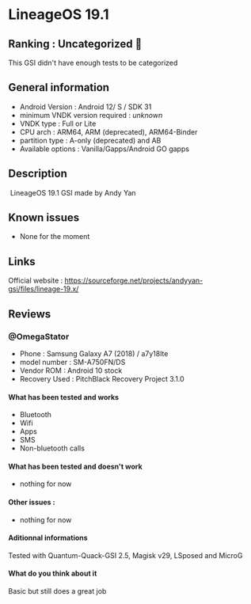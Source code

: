 # LineageOS 19.1
## Ranking : Uncategorized 🤔
This GSI didn't have enough tests to be categorized
## General information
- Android Version : Android 12/ S / SDK 31
- minimum VNDK version required : _unknown_
- VNDK type : Full or Lite
- CPU arch : ARM64, ARM (deprecated), ARM64-Binder
- partition type : A-only (deprecated) and AB
- Available options : Vanilla/Gapps/Android GO gapps

## Description
​
LineageOS 19.1 GSI made by Andy Yan

## Known issues
- None for the moment

## Links
Official website : https://sourceforge.net/projects/andyyan-gsi/files/lineage-19.x/
## Reviews
### @OmegaStator
- Phone : Samsung Galaxy A7 (2018) / a7y18lte
- model number : SM-A750FN/DS
- Vendor ROM : Android 10 stock
- Recovery Used : PitchBlack Recovery Project 3.1.0

#### What has been tested and __works__
- Bluetooth
- Wifi
- Apps
- SMS
- Non-bluetooth calls

#### What has been tested and __doesn't work__
- nothing for now
#### Other issues : 
- nothing for now
#### Aditionnal informations
Tested with Quantum-Quack-GSI 2.5, Magisk v29, LSposed and MicroG

#### What do you think about it
Basic but still does a great job